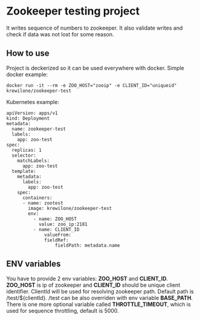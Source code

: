 # Zookeeper testing project

It writes sequence of numbers to zookeeper. It also validate writes and check if data was not lost for some reason.

## How to use

Project is deckerized so it can be used everywhere with docker. Simple docker example:

```
docker run -it --rm -e ZOO_HOST="zooip" -e CLIENT_ID="uniqueid" krewilone/zookeeper-test
```

Kubernetes example:

```
apiVersion: apps/v1
kind: Deployment
metadata:
  name: zookeeper-test
  labels:
    app: zoo-test
spec:
  replicas: 1
  selector:
    matchLabels:
      app: zoo-test
  template:
    metadata:
      labels:
        app: zoo-test
    spec:
      containers:
      - name: zootest
        image: krewilone/zookeeper-test
        env:
          - name: ZOO_HOST
            value: zoo_ip:2181
          - name: CLIENT_ID
              valueFrom:
              fieldRef:
                  fieldPath: metadata.name
```

## ENV variables

You have to provide 2 env variables: **ZOO_HOST** and **CLIENT_ID**. **ZOO_HOST** is ip of zookeeper and **CLIENT_ID** should be unique client identifier. ClientId will be used for resolving zookeeper path. Default path is /test/${clientId}. /test can be also overriden with env variable **BASE_PATH**. There is one more optional variable called **THROTTLE_TIMEOUT**, which is used for sequence throttling, default is 5000.

